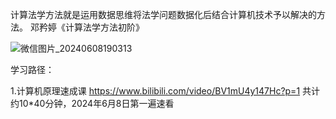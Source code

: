 计算法学方法就是运用数据思维将法学问题数据化后结合计算机技术予以解决的方法。
邓矜婷《计算法学方法初阶》

![微信图片_20240608190313](https://github.com/WentingFANG/Computational-Legal-Research/assets/144525779/e7dcd433-5ce1-4c63-a00b-ccb7eb50bb42)


学习路径：

1.计算机原理速成课 https://www.bilibili.com/video/BV1mU4y147Hc?p=1
共计约10*40分钟，2024年6月8日第一遍速看
